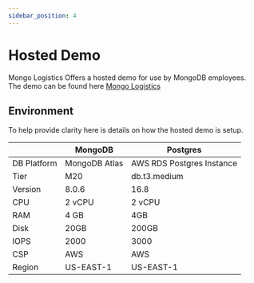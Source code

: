 ```yaml
---
sidebar_position: 4
---
```


# Hosted Demo

Mongo Logistics Offers a hosted demo for use by MongoDB employees. The demo can be found here [Mongo Logistics](https://rdbms-comparator.sa-demo.staging.corp.mongodb.com)


## Environment

To help provide clarity here is details on how the hosted demo is setup. 


|             | MongoDB | Postgres                  |
|-------------| ----- |---------------------------|
| DB Platform | MongoDB Atlas | AWS RDS Postgres Instance |
| Tier| M20 | db.t3.medium              |
| Version | 8.0.6 | 16.8                      |
| CPU         | 2 vCPU | 2 vCPU                    |
| RAM         | 4 GB| 4GB                       | 
| Disk        | 20GB | 200GB                     | 
| IOPS        | 2000 | 3000                      | 
| CSP         | AWS | AWS                       |
| Region      | US-EAST-1 | US-EAST-1                 |
